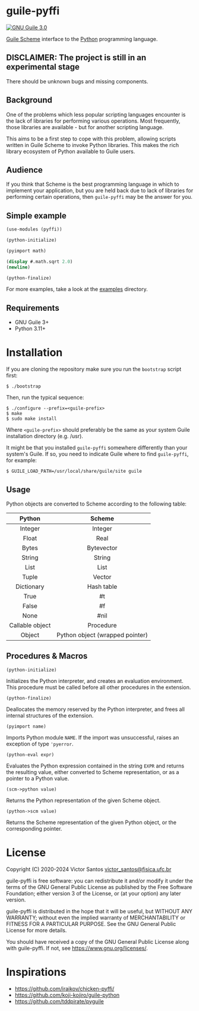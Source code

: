 # guile-pyffi

[![GNU Guile 3.0](https://github.com/padawanphysicist/guile-pyffi/actions/workflows/guile3.0.yml/badge.svg)](https://github.com/padawanphysicist/guile-pyffi/actions/workflows/guile3.0.yml)

[Guile Scheme](https://www.gnu.org/software/guile/) interface to the [Python](https://www.python.org/) programming language.

## DISCLAIMER: The project is still in an experimental stage

There should be unknown bugs and missing components.

## Background

One of the problems which less popular scripting languages encounter is the lack of libraries for performing various operations. Most frequently, those libraries are available - but for another scripting language.

This aims to be a first step to cope with this problem, allowing scripts written in Guile Scheme to invoke Python libraries. This makes the rich library ecosystem of Python available to Guile users.

## Audience

If you think that Scheme is the best programming language in which to implement your application, but you are held back due to lack of libraries for performing certain operations, then `guile-pyffi` may be the answer for you.

## Simple example

```scheme
(use-modules (pyffi))

(python-initialize)

(pyimport math)

(display #.math.sqrt 2.0)
(newline)

(python-finalize)
```

For more examples, take a look at the [examples](examples/) directory.

## Requirements
- GNU Guile 3+
- Python 3.11+

# Installation
If you are cloning the repository make sure you run the `bootstrap` script
first:

    $ ./bootstrap

Then, run the typical sequence:

    $ ./configure --prefix=<guile-prefix>
    $ make
    $ sudo make install

Where `<guile-prefix>` should preferably be the same as your system Guile
installation directory (e.g. /usr).

It might be that you installed `guile-pyffi` somewhere differently than your
system's Guile. If so, you need to indicate Guile where to find `guile-pyffi`, for
example:

    $ GUILE_LOAD_PATH=/usr/local/share/guile/site guile

## Usage
Python objects are converted to Scheme according to the following table:  

| Python          | Scheme                          |
|:---------------:|:-------------------------------:|
| Integer         | Integer                         |
| Float           | Real                            |
| Bytes           | Bytevector                      |
| String          | String                          |
| List            | List                            |
| Tuple           | Vector                          |
| Dictionary      | Hash table                      |
| True            | #t                              |
| False           | #f                              |
| None            | #nil                            |
| Callable object | Procedure                       |
| Object          | Python object (wrapped pointer) | 

## Procedures & Macros


`(python-initialize)`

Initializes the Python interpreter, and creates an evaluation
environment. This procedure must be called before all other procedures
in the extension.

`(python-finalize)`

Deallocates the memory reserved by the Python interpreter, and frees
all internal structures of the extension.

`(pyimport name)`

Imports Python module `NAME`. If the import was unsuccessful, raises
an exception of type `'pyerror`.


`(python-eval expr)`

Evaluates the Python expression contained in the string `EXPR` and
returns the resulting value, either converted to Scheme
representation, or as a pointer to a Python value.

`(scm->python value)`

Returns the Python representation of the given Scheme object.

`(python->scm value)`

Returns the Scheme representation of the given Python object, or the corresponding pointer.

# License

Copyright (C) 2020-2024 Victor Santos <victor_santos@fisica.ufc.br>

guile-pyffi is free software: you can redistribute it and/or modify it
under the terms of the GNU General Public License as published by the
Free Software Foundation; either version 3 of the License, or (at your
option) any later version.

guile-pyffi is distributed in the hope that it will be useful, but
WITHOUT ANY WARRANTY; without even the implied warranty of
MERCHANTABILITY or FITNESS FOR A PARTICULAR PURPOSE. See the GNU
General Public License for more details.

You should have received a copy of the GNU General Public License
along with guile-pyffi. If not, see https://www.gnu.org/licenses/.

# Inspirations

- https://github.com/iraikov/chicken-pyffi/ 
- https://github.com/koji-kojiro/guile-python
- https://github.com/tddpirate/pyguile
